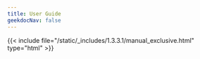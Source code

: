 ```yaml
---
title: User Guide
geekdocNav: false
---
```

{{< include file="/static/_includes/1.3.3.1/manual_exclusive.html" type="html" >}}